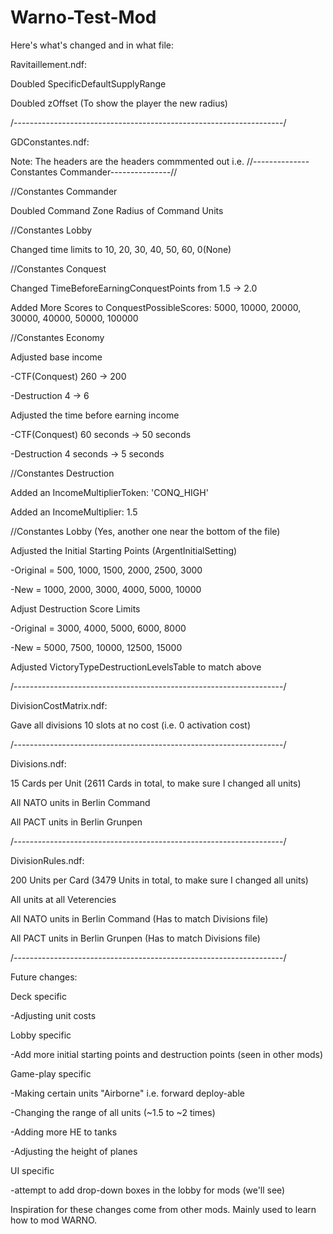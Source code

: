 # Warno-Test-Mod

Here's what's changed and in what file:

Ravitaillement.ndf:

Doubled SpecificDefaultSupplyRange

Doubled zOffset (To show the player the new radius)

/-------------------------------------------------------------------/

GDConstantes.ndf:

Note: The headers are the headers commmented out i.e. //--------------Constantes Commander---------------//

//Constantes Commander

Doubled Command Zone Radius of Command Units

//Constantes Lobby

Changed time limits to 10, 20, 30, 40, 50, 60, 0(None)

//Constantes Conquest

Changed TimeBeforeEarningConquestPoints from 1.5 -> 2.0
 
Added More Scores to ConquestPossibleScores: 5000, 10000, 20000, 30000, 40000, 50000, 100000

//Constantes Economy

Adjusted base income

-CTF(Conquest) 260 -> 200
 
-Destruction 4 -> 6
 
Adjusted the time before earning income

-CTF(Conquest) 60 seconds -> 50 seconds
 
 -Destruction 4 seconds -> 5 seconds

//Constantes Destruction

Added an IncomeMultiplierToken: 'CONQ_HIGH'
 
Added an IncomeMultiplier: 1.5

//Constantes Lobby (Yes, another one near the bottom of the file)

Adjusted the Initial Starting Points (ArgentInitialSetting)

-Original = 500, 1000, 1500, 2000, 2500, 3000
 
-New = 1000, 2000, 3000, 4000, 5000, 10000

Adjust Destruction Score Limits

-Original = 3000, 4000, 5000, 6000, 8000
 
-New = 5000, 7500, 10000, 12500, 15000

Adjusted VictoryTypeDestructionLevelsTable to match above

/-------------------------------------------------------------------/

DivisionCostMatrix.ndf:

Gave all divisions 10 slots at no cost (i.e. 0 activation cost)

/-------------------------------------------------------------------/

Divisions.ndf:

15 Cards per Unit (2611 Cards in total, to make sure I changed all units)

All NATO units in Berlin Command

All PACT units in Berlin Grunpen

/-------------------------------------------------------------------/

DivisionRules.ndf:

200 Units per Card (3479 Units in total, to make sure I changed all units)

All units at all Veterencies

All NATO units in Berlin Command (Has to match Divisions file)

All PACT units in Berlin Grunpen (Has to match Divisions file)

/-------------------------------------------------------------------/

Future changes:

Deck specific

-Adjusting unit costs

Lobby specific

-Add more initial starting points and destruction points (seen in other mods)

Game-play specific

-Making certain units "Airborne" i.e. forward deploy-able

-Changing the range of all units (~1.5 to ~2 times)

-Adding more HE to tanks

-Adjusting the height of planes

UI specific

-attempt to add drop-down boxes in the lobby for mods (we'll see)

Inspiration for these changes come from other mods. Mainly used to learn how to mod WARNO.

